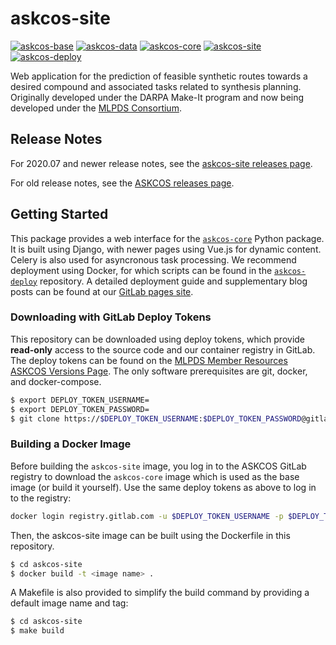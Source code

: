 # askcos-site
[![askcos-base](https://img.shields.io/badge/-askcos--base-lightgray?style=flat-square)](https://gitlab.com/mlpds_mit/ASKCOS/askcos-base)
[![askcos-data](https://img.shields.io/badge/-askcos--data-lightgray?style=flat-square)](https://gitlab.com/mlpds_mit/ASKCOS/askcos-data)
[![askcos-core](https://img.shields.io/badge/-askcos--core-lightgray?style=flat-square)](https://gitlab.com/mlpds_mit/ASKCOS/askcos-core)
[![askcos-site](https://img.shields.io/badge/-askcos--site-blue?style=flat-square)](https://gitlab.com/mlpds_mit/ASKCOS/askcos-site)
[![askcos-deploy](https://img.shields.io/badge/-askcos--deploy-lightgray?style=flat-square)](https://gitlab.com/mlpds_mit/ASKCOS/askcos-deploy)

Web application for the prediction of feasible synthetic routes towards a desired compound and associated tasks related to synthesis planning. Originally developed under the DARPA Make-It program and now being developed under the [MLPDS Consortium](http://mlpds.mit.edu).

## Release Notes

For 2020.07 and newer release notes, see the [askcos-site releases page](https://gitlab.com/mlpds_mit/ASKCOS/askcos-site/-/releases).

For old release notes, see the [ASKCOS releases page](https://gitlab.com/mlpds_mit/ASKCOS/ASKCOS/-/releases).

## Getting Started

This package provides a web interface for the [`askcos-core`](https://gitlab.com/mlpds_mit/ASKCOS/askcos-core) Python package. It is built using Django, with newer pages using Vue.js for dynamic content. Celery is also used for asyncronous task processing. We recommend deployment using Docker, for which scripts can be found in the [`askcos-deploy`](https://gitlab.com/mlpds_mit/ASKCOS/askcos-deploy) repository. A detailed deployment guide and supplementary blog posts can be found at our [GitLab pages site](https://mlpds_mit.gitlab.io/ASKCOS/askcos-pages/#/).

### Downloading with GitLab Deploy Tokens

This repository can be downloaded using deploy tokens, which provide __read-only__ access to the source code and our container registry in GitLab. The deploy tokens can be found on the [MLPDS Member Resources ASKCOS Versions Page](https://mlpds.mit.edu/member-resources-releases-versions/). The only software prerequisites are git, docker, and docker-compose.

```bash
$ export DEPLOY_TOKEN_USERNAME=
$ export DEPLOY_TOKEN_PASSWORD=
$ git clone https://$DEPLOY_TOKEN_USERNAME:$DEPLOY_TOKEN_PASSWORD@gitlab.com/mlpds_mit/askcos/askcos-site.git
```

### Building a Docker Image

Before building the `askcos-site` image, you log in to the ASKCOS GitLab registry to download the `askcos-core` image which is used as the base image (or build it yourself). Use the same deploy tokens as above to log in to the registry:

```bash
docker login registry.gitlab.com -u $DEPLOY_TOKEN_USERNAME -p $DEPLOY_TOKEN_PASSWORD
```

Then, the askcos-site image can be built using the Dockerfile in this repository.

```bash
$ cd askcos-site
$ docker build -t <image name> .
```

A Makefile is also provided to simplify the build command by providing a default image name and tag:

```bash
$ cd askcos-site
$ make build
```